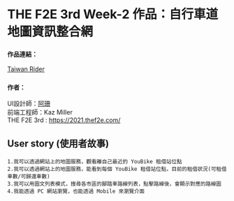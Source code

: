 # THE F2E 3rd Week-2 作品：自行車道地圖資訊整合網

 ### `作品連結：`
 [Taiwan Rider](https://taiwanrider.netlify.app/#/)
 
 ### `作者：`
 UI設計師：[阿珊](https://www.figma.com/file/ApyxH6B7FcG5milnkK6PL7/week2)\
 前端工程師：Kaz Miller\
 THE F2E 3rd : https://2021.thef2e.com/

##  User story (使用者故事)

    1.我可以透過網站上的地圖服務，觀看離自己最近的 YouBike 租借站位點
    2.我可以透過網站上的地圖服務，能看到每個 YouBike 租借站位點，目前的租借狀況(可租借車數/可歸還車數)
    3.我可以用圖文列表模式，搜尋各市區的腳踏車路線列表，點擊路線後，會顯示對應的路線圖
    4.我能透過 PC 網站瀏覽，也能透過 Mobile 來瀏覽介面 


